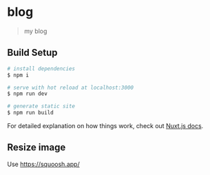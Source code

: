# blog

> my blog

## Build Setup

```bash
# install dependencies
$ npm i

# serve with hot reload at localhost:3000
$ npm run dev

# generate static site
$ npm run build
```

For detailed explanation on how things work, check out [Nuxt.js docs](https://nuxtjs.org).

## Resize image

Use https://squoosh.app/
